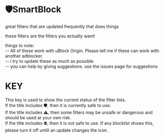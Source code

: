 # 🛡️SmartBlock
great filters that are updated frequently that does things

these filters are the filters you actually want!

things to note:  
-- All of these work with uBlock Origin. Please tell me if these can work with another adblocker.  
-- i try to update these as much as possible.  
-- you can help by giving suggestions. use the issues page for suggestions  

# KEY
This key is used to show the current status of the filter lists.  
If the title includes 🛡️, then it is currently safe to use.  
If the title includes ⚠️, then some filters may be unsafe or dangerous and should be used at your own risk.  
If the title includes ⛔, then it is not safe to use. If any blocklist shows this, please turn it off untill an update changes the icon.  
